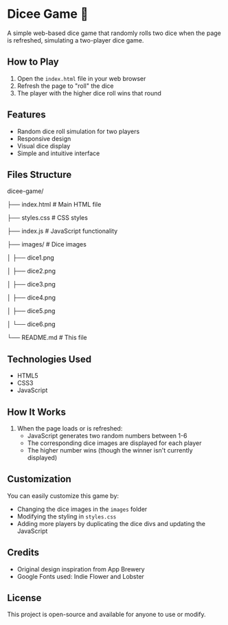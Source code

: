 # Dicee Game 🎲

A simple web-based dice game that randomly rolls two dice when the page is refreshed, simulating a two-player dice game.

## How to Play

1. Open the `index.html` file in your web browser
2. Refresh the page to "roll" the dice
3. The player with the higher dice roll wins that round

## Features

- Random dice roll simulation for two players
- Responsive design
- Visual dice display
- Simple and intuitive interface

## Files Structure
dicee-game/

├── index.html # Main HTML file

├── styles.css # CSS styles

├── index.js # JavaScript functionality

├── images/ # Dice images

│ ├── dice1.png

│ ├── dice2.png

│ ├── dice3.png

│ ├── dice4.png

│ ├── dice5.png

│ └── dice6.png

└── README.md # This file



## Technologies Used

- HTML5
- CSS3
- JavaScript

## How It Works

1. When the page loads or is refreshed:
   - JavaScript generates two random numbers between 1-6
   - The corresponding dice images are displayed for each player
   - The higher number wins (though the winner isn't currently displayed)

## Customization

You can easily customize this game by:

- Changing the dice images in the `images` folder
- Modifying the styling in `styles.css`
- Adding more players by duplicating the dice divs and updating the JavaScript

## Credits

- Original design inspiration from App Brewery
- Google Fonts used: Indie Flower and Lobster

## License

This project is open-source and available for anyone to use or modify.
